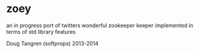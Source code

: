 # zoey

an in progress port of twitters wonderful zookeeper keeper implemented in terms of std library features

Doug Tangren (softprops) 2013-2014
